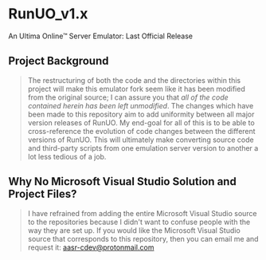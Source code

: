 # RunUO_v1.x
An Ultima Online™ Server Emulator: Last Official Release 

## Project Background
> The restructuring of both the code and the directories within this project will make this emulator fork seem like it has been modified from the original source; I can assure you that *all of the code contained herein has been left unmodified*. The changes which have been made to this repository aim to add uniformity between all major version releases of RunUO. My end-goal for all of this is to be able to cross-reference the evolution of code changes between the different versions of RunUO. This will ultimately make converting source code and third-party scripts from one emulation server version to another a lot less tedious of a job.

## Why No Microsoft Visual Studio Solution and Project Files?
> I have refrained from adding the entire Microsoft Visual Studio source to the repositories because I didn't want to confuse people with the way they are set up. If you would like the Microsoft Visual Studio source that corresponds to this repository, then you can email me and request it: aasr-cdev@protonmail.com
